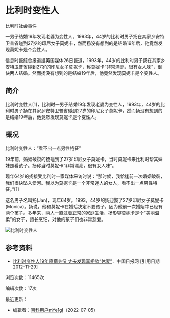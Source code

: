 # 比利时变性人

比利时社会事件

一男子结婚19年发现老婆为变性人，1993年，44岁的比利时男子扬在其家乡安特卫普省碰到27岁的印尼女子莫妮卡，然而扬没有想到的是结婚19年后，他竟然发现莫妮卡是个变性人。

信息时报综合报道据英国媒体26日报道，1993年，44岁的比利时男子扬在其家乡安特卫普省碰到27岁的印尼女子莫妮卡，称莫妮卡“非常漂亮，很有女人味”，很快两人结婚。然而扬没有想到的是结婚19年后，他竟然发现莫妮卡是个变性人。

## 简介

比利时变性人\[1\]，比利时一男子结婚19年发现老婆为变性人，1993年，44岁的比利时男子扬在其家乡安特卫普省碰到27岁的印尼女子莫妮卡，然而扬没有想到的是结婚19年后，他竟然发现莫妮卡是个变性人。

## 概况

比利时变性人：“看不出一点男性特征”

19年前，婚姻破裂的扬碰到了27岁印尼女子莫妮卡，当时莫妮卡来比利时帮其妹妹照看孩子。扬称当时莫妮卡“非常漂亮，很有女人味”。

现年64岁的扬接受比利时一家媒体采访时说：“那时候，我恰逢前一次婚姻破裂，我们很快坠入爱河。我以为莫妮卡是一个非常迷人的女人，看不出一点男性特征。”\[1\]

这名男子名叫扬(Jan)，现年64岁。1993，44岁的扬迎娶了27岁印尼女子莫妮卡(Monica)。扬说，他和莫妮卡在婚后决定不要孩子，因为他前一次婚姻中已经有两个孩子。多年来，两人一直过着正常的家庭生活，扬形容莫妮卡是个“美丽温柔”的女子，擅长烹饪，对他的孩子们也非常慈爱。

![比利时变性人](https://bkimg.cdn.bcebos.com/pic/0ff41bd5ad6eddc40314041c39dbb6fd53663361?x-bce-process=image/format,f_auto/quality,Q_70/resize,m_lfit,limit_1,w_536)

## 参考资料

- [比利时变性人19年隐瞒身份 丈夫发现真相欲“休妻”](https://www.chinadaily.com.cn/dfpd/2012-11/29/content_15965358.htm)．中国日报网 \[引用日期2012-11-29\]

浏览次数：11465次

编辑次数：17次

最近更新：

- 编辑者：[百科用户mYe1gI](https://usercenter/userpage?uk=h-7FqwWKMvDvRlbu2vNffQ&from=lemma)（2022-07-05）
<!-- tcd_original_link https://baike.baidu.com/item/%E6%AF%94%E5%88%A9%E6%97%B6%E5%8F%98%E6%80%A7%E4%BA%BA/8202591 -->
